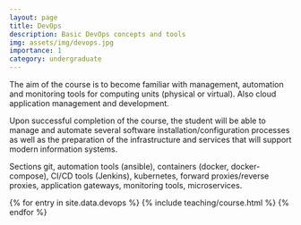 ```yaml
---
layout: page
title: DevOps
description: Basic DevOps concepts and tools
img: assets/img/devops.jpg
importance: 1
category: undergraduate
---
```


 The aim of the course is to become familiar with management, automation and monitoring tools for computing units (physical or virtual). Also cloud application management and development.

Upon successful completion of the course, the student will be able to manage and automate several software installation/configuration processes as well as the preparation of the infrastructure and services that will support modern information systems.

Sections git, automation tools (ansible), containers (docker, docker-compose), CI/CD tools (Jenkins), kubernetes, forward proxies/reverse proxies, application gateways, monitoring tools, microservices.

<div class="post">
<article>
{% for entry in site.data.devops %}
 {% include teaching/course.html %}
{% endfor %}
</article>
</div>


